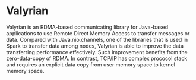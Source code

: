 Valyrian
========

Valyrian is an RDMA-based communicating library for Java-based applications to use Remote Direct Memory Access to transfer messages or data. Compared with Java.nio.channels, one of the libraries that is used in Spark to transfer data among nodes, Valyrian is able to improve the data transferring performance effectively. Such improvement benefits from the zero-data-copy of RDMA. In contrast, TCP/IP has complex prococol stack and requires an explicit data copy from user memory space to kernel memory space.
